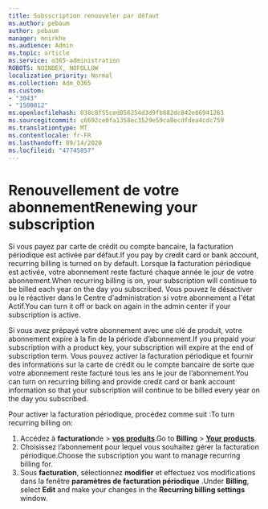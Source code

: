 ```yaml
---
title: Subsscription renouveler par défaut
ms.author: pebaum
author: pebaum
manager: mnirkhe
ms.audience: Admin
ms.topic: article
ms.service: o365-administration
ROBOTS: NOINDEX, NOFOLLOW
localization_priority: Normal
ms.collection: Adm_O365
ms.custom:
- "3043"
- "1500012"
ms.openlocfilehash: 038c8f55ced056254d3d9fb882dc842e66941263
ms.sourcegitcommit: c6692ce0fa1358ec3529e59ca0ecdfdea4cdc759
ms.translationtype: MT
ms.contentlocale: fr-FR
ms.lasthandoff: 09/14/2020
ms.locfileid: "47745857"
---
```

# <a name="renewing-your-subscription"></a><span data-ttu-id="712d2-102">Renouvellement de votre abonnement</span><span class="sxs-lookup"><span data-stu-id="712d2-102">Renewing your subscription</span></span>

<span data-ttu-id="712d2-103">Si vous payez par carte de crédit ou compte bancaire, la facturation périodique est activée par défaut.</span><span class="sxs-lookup"><span data-stu-id="712d2-103">If you pay by credit card or bank account, recurring billing is turned on by default.</span></span> <span data-ttu-id="712d2-104">Lorsque la facturation périodique est activée, votre abonnement reste facturé chaque année le jour de votre abonnement.</span><span class="sxs-lookup"><span data-stu-id="712d2-104">When recurring billing is on, your subscription will continue to be billed each year on the day you subscribed.</span></span> <span data-ttu-id="712d2-105">Vous pouvez le désactiver ou le réactiver dans le Centre d'administration si votre abonnement a l'état Actif.</span><span class="sxs-lookup"><span data-stu-id="712d2-105">You can turn it off or back on again in the admin center if your subscription is active.</span></span>

<span data-ttu-id="712d2-106">Si vous avez prépayé votre abonnement avec une clé de produit, votre abonnement expire à la fin de la période d’abonnement.</span><span class="sxs-lookup"><span data-stu-id="712d2-106">If you prepaid your subscription with a product key, your subscription will expire at the end of subscription term.</span></span> <span data-ttu-id="712d2-107">Vous pouvez activer la facturation périodique et fournir des informations sur la carte de crédit ou le compte bancaire de sorte que votre abonnement reste facturé tous les ans le jour de l’abonnement.</span><span class="sxs-lookup"><span data-stu-id="712d2-107">You can turn on recurring billing and provide credit card or bank account information so that your subscription will continue to be billed every year on the day you subscribed.</span></span>

<span data-ttu-id="712d2-108">Pour activer la facturation périodique, procédez comme suit :</span><span class="sxs-lookup"><span data-stu-id="712d2-108">To turn recurring billing on:</span></span> 

1. <span data-ttu-id="712d2-109">Accédez à **facturation**de  >  **[vos produits](https://go.microsoft.com/fwlink/p/?linkid=842054)**.</span><span class="sxs-lookup"><span data-stu-id="712d2-109">Go to **Billing** > **[Your products](https://go.microsoft.com/fwlink/p/?linkid=842054)**.</span></span>
2. <span data-ttu-id="712d2-110">Choisissez l’abonnement pour lequel vous souhaitez gérer la facturation périodique.</span><span class="sxs-lookup"><span data-stu-id="712d2-110">Choose the subscription you want to manage recurring billing for.</span></span>
3. <span data-ttu-id="712d2-111">Sous **facturation**, sélectionnez **modifier** et effectuez vos modifications dans la fenêtre **paramètres de facturation périodique** .</span><span class="sxs-lookup"><span data-stu-id="712d2-111">Under **Billing**, select **Edit** and make your changes in the **Recurring billing settings** window.</span></span> 